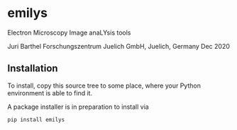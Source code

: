# emilys

Electron Microscopy Image anaLYsis tools

Juri Barthel
Forschungszentrum Juelich GmbH, Juelich, Germany
Dec 2020

## Installation

To install, copy this source tree to some place, where your Python environment is able to find it.

A package installer is in preparation to install via
```
pip install emilys
```
